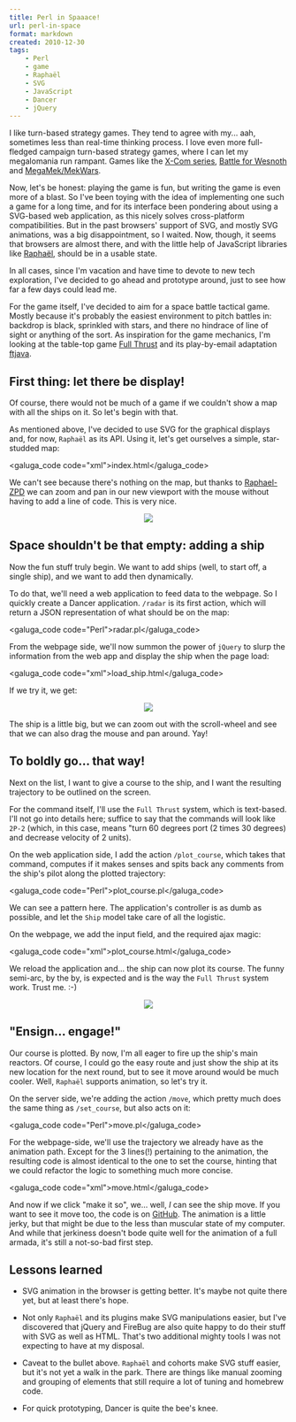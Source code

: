 ```yaml
---
title: Perl in Spaaace!
url: perl-in-space
format: markdown
created: 2010-12-30
tags:
    - Perl
    - game
    - Raphaël
    - SVG
    - JavaScript
    - Dancer
    - jQuery
---
```


I like turn-based strategy games. They tend to agree with my... aah, 
sometimes less than real-time thinking process. I love even more
full-fledged campaign turn-based strategy games, where I can let my
megalomania run rampant. Games like the 
[X-Com series](http://en.wikipedia.org/wiki/X-COM),
[Battle for Wesnoth](http://www.wesnoth.org/) and 
[MegaMek/MekWars](http://sourceforge.net/projects/megamek/).

Now, let's be honest: playing the game is fun, but writing the game is even more
of a blast. So I've been toying with the idea of implementing one
such a game for a long time, and for its interface been pondering about using a SVG-based web
application, as this nicely solves cross-platform compatibilities. 
But in the past browsers' support of SVG, and mostly SVG animations,
was a big disappointment, so I waited. Now, though, it seems that browsers are
almost there, and with the little help of JavaScript libraries like
[Raphaël](http://raphaeljs.com/), should be in a usable state.  

In all cases, since I'm vacation and have time to devote to new tech
exploration, I've decided to go ahead and prototype around, just to see how
far a few days could lead me.

For the game itself, I've decided to aim for a space battle tactical game.
Mostly because it's probably the easiest environment to pitch battles in:
backdrop is black, sprinkled with stars, and there no hindrace of line of
sight or anything of the sort. 
As inspiration for the game mechanics, I'm looking
at the table-top game [Full Thrust](http://www.groundzerogames.net/index.php?option=com_content&task=view&id=31&Itemid=50) and its play-by-email adaptation 
[ftjava](http://home.roadrunner.com/~davisje/ftjava/index.html). 

## First thing: let there be display!

Of course, there would not be much of a game if we couldn't 
show a map with all the ships on it. So let's begin with that.

As mentioned above, I've decided to use SVG for the graphical displays and,
for now, `Raphaël` as its API. Using it, let's get ourselves a simple,
star-studded map:

<galuga_code code="xml">index.html</galuga_code>

We can't see because there's nothing on the map, but thanks 
to [Raphael-ZPD](https://github.com/somnidea/raphael-zpd) we
can zoom and pan in our new viewport with the mouse without having to add a
line of code. This is very nice.

<div align="center"><img src="__ENTRY_DIR__/screen1.png" /></div>

## Space shouldn't be that empty: adding a ship

Now the fun stuff truly begin. We want to add ships (well, to start off, a
single ship), and we want to add then dynamically. 

To do that, we'll need a web application to feed data to the webpage. 
So I quickly create a Dancer application.  `/radar` is its first action, which
will return a JSON representation of what should be on the map:

<galuga_code code="Perl">radar.pl</galuga_code>

From the webpage side, we'll now summon the power of `jQuery` to
slurp the information from the web app and display the ship when
the page load:

<galuga_code code="xml">load_ship.html</galuga_code>

If we try it, we get:

<div align="center"><img src="__ENTRY_DIR__/screen2.png" /></div>

The ship is a little big, but we can zoom out with the scroll-wheel and
see that we can also drag the mouse and pan around. Yay!

## To boldly go... that way!

Next on the list, I want to give a course to the ship, and I want the
resulting trajectory to be outlined on the screen. 

For the command itself, I'll use the `Full Thrust` system, which is
text-based. I'll not go into details here; suffice to say that
the commands will look like `2P-2` (which, in this case, means "turn 60
degrees port (2 times 30 degrees) and decrease velocity of 2 units).

On the web application side, I add the action `/plot_course`, which takes
that command, computes if it makes senses and spits back any comments from
the ship's pilot along the plotted trajectory:

<galuga_code code="Perl">plot_course.pl</galuga_code>

We can see a pattern here. The application's controller is as dumb as
possible, and let the `Ship` model take care of all the logistic.

On the webpage, we add the input field, and the required ajax magic:

<galuga_code code="xml">plot_course.html</galuga_code>

We reload the application and... the ship can now plot its course. The funny
semi-arc, by the by, is expected and is the way the `Full Thrust` system 
work. Trust me. :-)

<div align="center"><img src="__ENTRY_DIR__/screen3.png" /></div>

## "Ensign... engage!"

Our course is plotted. By now, I'm all eager to fire up the ship's
main reactors.  Of course, I could go the easy route and just show 
the ship at its new location for the next round, but to see it move
around would be much cooler.  Well, `Raphaël` supports animation, so 
let's try it.

On the server side, we're adding the action `/move`, which pretty much
does the same thing as `/set_course`, but also acts on it:

<galuga_code code="Perl">move.pl</galuga_code>

For the webpage-side, we'll use the trajectory we already have as the 
animation path. Except for the 3 lines(!) pertaining to the animation, 
the resulting code is almost identical to the one to set the course, 
hinting that we could refactor the logic to something much more concise.

<galuga_code code="xml">move.html</galuga_code>

And now if we click "make it so", we... well, *I* can see the ship move.
If you want to see it move too, the code is on
[GitHub](http://github.com/yanick/shipgame).
The animation is a little jerky, but that might be due to the less
than muscular state of my computer. And while that jerkiness doesn't bode
quite well 
for the animation of a full armada, it's still a not-so-bad first step. 

## Lessons learned

* SVG animation in the browser is getting better. It's maybe not quite there
yet, but at least there's hope.

* Not only `Raphaël` and its plugins make SVG manipulations easier, but 
I've discovered that jQuery and FireBug are also quite happy to do their stuff
with SVG as well as HTML.  That's two additional mighty tools I was not
expecting to have at my disposal.

* Caveat to the bullet above. `Raphaël` and cohorts make SVG stuff easier, but
it's not yet a walk in the park.  There are things like manual zooming and
grouping of elements that still require a lot of tuning and homebrew code.

* For quick prototyping, Dancer is quite the bee's knee. 
